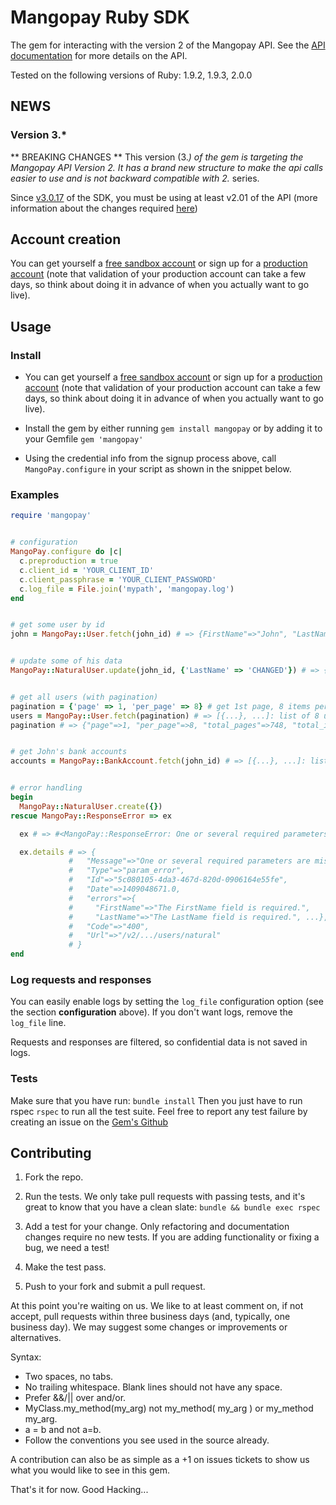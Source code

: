 # Mangopay Ruby SDK

The gem for interacting with the version 2 of the Mangopay API.
See the [API documentation](http://docs.mangopay.com/api-references/)
for more details on the API.

Tested on the following versions of Ruby: 1.9.2, 1.9.3, 2.0.0

## NEWS

### Version 3.*
** BREAKING CHANGES **
This version (3.*) of the gem is targeting the Mangopay API Version 2.
It has a brand new structure to make the api calls easier to use
and is not backward compatible with 2.* series.

Since [v3.0.17](https://github.com/Mangopay/mangopay2-ruby-sdk/releases/tag/v3.0.17) of the SDK, you must be using at least v2.01 of the API (more information about the changes required [here](https://docs.mangopay.com/api-v2-01-overview/))

Account creation
-------------------------------------------------
You can get yourself a [free sandbox account](https://www.mangopay.com/signup/create-sandbox/) or sign up for a [production account](https://www.mangopay.com/signup/submit-your-app/go-live/) (note that validation of your production account can take a few days, so think about doing it in advance of when you actually want to go live).

## Usage

### Install
* You can get yourself a [free sandbox account](https://www.mangopay.com/get-started/create-sandbox/) or sign up for a [production account](https://www.mangopay.com/get-started/submit-your-app/create-credentials/) (note that validation of your production account can take a few days, so think about doing it in advance of when you actually want to go live).

* Install the gem by either running ```gem install mangopay```
or by adding it to your Gemfile ```gem 'mangopay'```

* Using the credential info from the signup process above, call ```MangoPay.configure``` in your script as shown in the snippet below.

### Examples

```ruby
require 'mangopay'


# configuration
MangoPay.configure do |c|
  c.preproduction = true
  c.client_id = 'YOUR_CLIENT_ID'
  c.client_passphrase = 'YOUR_CLIENT_PASSWORD'
  c.log_file = File.join('mypath', 'mangopay.log')
end


# get some user by id
john = MangoPay::User.fetch(john_id) # => {FirstName"=>"John", "LastName"=>"Doe", ...}


# update some of his data
MangoPay::NaturalUser.update(john_id, {'LastName' => 'CHANGED'}) # => {FirstName"=>"John", "LastName"=>"CHANGED", ...}


# get all users (with pagination)
pagination = {'page' => 1, 'per_page' => 8} # get 1st page, 8 items per page
users = MangoPay::User.fetch(pagination) # => [{...}, ...]: list of 8 users data hashes
pagination # => {"page"=>1, "per_page"=>8, "total_pages"=>748, "total_items"=>5978}


# get John's bank accounts
accounts = MangoPay::BankAccount.fetch(john_id) # => [{...}, ...]: list of accounts data hashes (10 per page by default)


# error handling
begin
  MangoPay::NaturalUser.create({})
rescue MangoPay::ResponseError => ex

  ex # => #<MangoPay::ResponseError: One or several required parameters are missing or incorrect. [...] FirstName: The FirstName field is required. LastName: The LastName field is required. Nationality: The Nationality field is required.>

  ex.details # => {
             #   "Message"=>"One or several required parameters are missing or incorrect. [...]",
             #   "Type"=>"param_error",
             #   "Id"=>"5c080105-4da3-467d-820d-0906164e55fe",
             #   "Date"=>1409048671.0,
             #   "errors"=>{
             #     "FirstName"=>"The FirstName field is required.",
             #     "LastName"=>"The LastName field is required.", ...},
             #   "Code"=>"400",
             #   "Url"=>"/v2/.../users/natural"
             # }
end
```

### Log requests and responses
You can easily enable logs by setting the ```log_file``` configuration option (see the section **configuration** above). If you don't want logs, remove the ```log_file``` line.

Requests and responses are filtered, so confidential data is not saved in logs.

### Tests
Make sure that you have run: ```bundle install```
Then you just have to run rspec ```rspec``` to run all the test suite.
Feel free to report any test failure by creating an issue
on the [Gem's Github](https://github.com/Mangopay/mangopay2-ruby-sdk/issues)

## Contributing

1. Fork the repo.

2. Run the tests. We only take pull requests with passing tests, and it's great
to know that you have a clean slate: `bundle && bundle exec rspec`

3. Add a test for your change. Only refactoring and documentation changes
require no new tests. If you are adding functionality or fixing a bug, we need
a test!

4. Make the test pass.

5. Push to your fork and submit a pull request.

At this point you're waiting on us. We like to at least comment on, if not
accept, pull requests within three business days (and, typically, one business
day). We may suggest some changes or improvements or alternatives.

Syntax:

* Two spaces, no tabs.
* No trailing whitespace. Blank lines should not have any space.
* Prefer &&/|| over and/or.
* MyClass.my_method(my_arg) not my_method( my_arg ) or my_method my_arg.
* a = b and not a=b.
* Follow the conventions you see used in the source already.

A contribution can also be as simple as a +1 on issues tickets to show us
what you would like to see in this gem.

That's it for now. Good Hacking...
